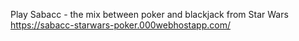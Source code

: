 Play Sabacc - the mix between poker and blackjack from Star Wars
https://sabacc-starwars-poker.000webhostapp.com/
